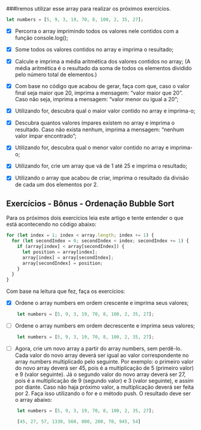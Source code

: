 ###Iremos utilizar esse array para realizar os próximos exercícios.

```javascript
let numbers = [5, 9, 3, 19, 70, 8, 100, 2, 35, 27];
```

- [x] Percorra o array imprimindo todos os valores nele contidos com a função console.log();

- [x] Some todos os valores contidos no array e imprima o resultado;

- [x] Calcule e imprima a média aritmética dos valores contidos no array;
      (A média aritmética é o resultado da soma de todos os elementos dividido pelo número total de elementos.)

- [x] Com base no código que acabou de gerar, faça com que, caso o valor final seja maior que 20, imprima a mensagem: “valor maior que 20”. Caso não seja, imprima a mensagem: “valor menor ou igual a 20”;

- [x] Utilizando for, descubra qual o maior valor contido no array e imprima-o;

- [x] Descubra quantos valores ímpares existem no array e imprima o resultado. Caso não exista nenhum, imprima a mensagem: “nenhum valor ímpar encontrado”;

- [x] Utilizando for, descubra qual o menor valor contido no array e imprima-o;

- [x] Utilizando for, crie um array que vá de 1 até 25 e imprima o resultado;

- [x] Utilizando o array que acabou de criar, imprima o resultado da divisão de cada um dos elementos por 2.


## Exercícios - Bônus - Ordenação Bubble Sort

Para os próximos dois exercícios leia este artigo e tente entender o que está acontecendo no código abaixo:

```javascript
for (let index = 1; index < array.length; index += 1) {
  for (let secondIndex = 0; secondIndex < index; secondIndex += 1) {
    if (array[index] < array[secondIndex]) {
      let position = array[index];
      array[index] = array[secondIndex];
      array[secondIndex] = position;
    }
  }
}
```

Com base na leitura que fez, faça os exercícios:

- [x] Ordene o array numbers em ordem crescente e imprima seus valores;

```javascript
    let numbers = [5, 9, 3, 19, 70, 8, 100, 2, 35, 27];
```
- [ ] Ordene o array numbers em ordem decrescente e imprima seus valores;

```javascript
    let numbers = [5, 9, 3, 19, 70, 8, 100, 2, 35, 27];
```

- [ ] Agora, crie um novo array a partir do array numbers, sem perdê-lo. Cada valor do novo array deverá ser igual ao valor correspondente no array numbers multiplicado pelo seguinte. Por exemplo: o primeiro valor do novo array deverá ser 45, pois é a multiplicação de 5 (primeiro valor) e 9 (valor seguinte). Já o segundo valor do novo array deverá ser 27, pois é a multiplicação de 9 (segundo valor) e 3 (valor seguinte), e assim por diante. Caso não haja próximo valor, a multiplicação deverá ser feita por 2. Faça isso utilizando o for e o método push. O resultado deve ser o array abaixo:

```javascript
    let numbers = [5, 9, 3, 19, 70, 8, 100, 2, 35, 27];
```

```javascript
    [45, 27, 57, 1330, 560, 800, 200, 70, 945, 54]
```